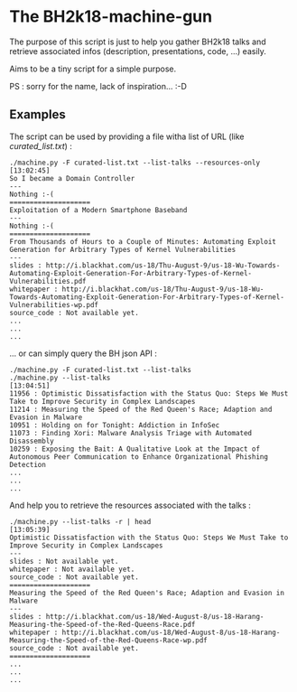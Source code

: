 # The BH2k18-machine-gun 

The purpose of this script is just to help you gather BH2k18 talks and retrieve associated infos (description, presentations, code, ...) easily.

Aims to be a tiny script for a simple purpose.


PS : sorry for the name, lack of inspiration... :-D

## Examples 

The script can be used by providing a file witha list of URL (like *curated_list.txt*) :

```
./machine.py -F curated-list.txt --list-talks --resources-only                  [13:02:45]
So I became a Domain Controller
---
Nothing :-(
====================
Exploitation of a Modern Smartphone Baseband
---
Nothing :-(
====================
From Thousands of Hours to a Couple of Minutes: Automating Exploit Generation for Arbitrary Types of Kernel Vulnerabilities
---
slides : http://i.blackhat.com/us-18/Thu-August-9/us-18-Wu-Towards-Automating-Exploit-Generation-For-Arbitrary-Types-of-Kernel-Vulnerabilities.pdf
whitepaper : http://i.blackhat.com/us-18/Thu-August-9/us-18-Wu-Towards-Automating-Exploit-Generation-For-Arbitrary-Types-of-Kernel-Vulnerabilities-wp.pdf
source_code : Not available yet.
...
...
...
```


... or can simply query the BH json API :

```
./machine.py -F curated-list.txt --list-talks
./machine.py --list-talks                                                       [13:04:51]
11956 : Optimistic Dissatisfaction with the Status Quo: Steps We Must Take to Improve Security in Complex Landscapes
11214 : Measuring the Speed of the Red Queen's Race; Adaption and Evasion in Malware
10951 : Holding on for Tonight: Addiction in InfoSec
11073 : Finding Xori: Malware Analysis Triage with Automated Disassembly
10259 : Exposing the Bait: A Qualitative Look at the Impact of Autonomous Peer Communication to Enhance Organizational Phishing Detection
...
...
...
```


And help you to retrieve the resources associated with the talks :
```
./machine.py --list-talks -r | head                                             [13:05:39]
Optimistic Dissatisfaction with the Status Quo: Steps We Must Take to Improve Security in Complex Landscapes
---
slides : Not available yet.
whitepaper : Not available yet.
source_code : Not available yet.
====================
Measuring the Speed of the Red Queen's Race; Adaption and Evasion in Malware
---
slides : http://i.blackhat.com/us-18/Wed-August-8/us-18-Harang-Measuring-the-Speed-of-the-Red-Queens-Race.pdf
whitepaper : http://i.blackhat.com/us-18/Wed-August-8/us-18-Harang-Measuring-the-Speed-of-the-Red-Queens-Race-wp.pdf
source_code : Not available yet.
====================
...
...
...
```

